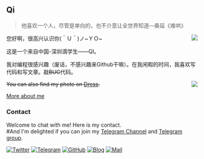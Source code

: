 ## Qi

> 他喜欢一个人，尽管是单向的，也不介意让全世界知道—桑延《难哄》

<a href="#">
  <img align="right" src="https://github-readme-stats.vercel.app/api?username=AyagawaSeirin&show_icons=true&hide_border=false&icon_color=ffb90f&title_color=586069&count_private=true&include_all_commits=true">
</a>

您好啊，很高兴认识你(＾Ｕ＾)ノ~ＹＯ~

这是一个来自中国-深圳滴学生——QI。


我对编程很感兴趣（废话，不感兴趣来Github干嘛）。在我闲暇的时间，我喜欢写代码和写文章。敲~~BUG~~代码。

<a href="#">
  <img align="right" src="https://github-readme-stats.vercel.app/api/top-langs/?username=AyagawaSeirin&layout=compact">
</a>

~~You can also find my photo on [Dress](https://github.com/komeiji-satori/Dress/tree/master/AyagawaSeirin(PPLin)).~~

[More about me]()

### Contact
Welcome to chat with me! Here is my contact.<br>
#And I'm delighted if you can join my [Telegram Channel](https://t.me/rinrinmoe) and [Telegram group](https://t.me/seirinmoe).

[![Twitter](https://img.shields.io/badge/dynamic/json?color=1DA1F2&label=Twitter&logo=twitter&query=%24.data.totalSubs&url=https%3A%2F%2Fapi.spencerwoo.com%2Fsubstats%2F%3Fsource%3Dtwitter%26queryKey%3DAyagawaSeirin&style=for-the-badge)](https://twitter.com/AyagawaSeirin)
[![Telegram](https://img.shields.io/badge/Telegram-@AyagawaSeirin-00BFFF?logo=telegram&logoColor=white&style=for-the-badge)](https://t.me/AyagawaSeirin)
[![GitHub](https://img.shields.io/badge/dynamic/json?logo=github&label=GitHub&color=181717&style=for-the-badge&query=$.data.totalSubs&url=https%3a%2f%2fapi.spencerwoo.com%2fsubstats%2f%3fsource%3dgithub%26queryKey%3dAyagawaSeirin)](https://github.com/Qi-2007)
[![Blog](https://img.shields.io/badge/dynamic/json?logo=hexo&color=0E83CD&label=Blog&query=$.data.totalSubs&style=for-the-badge&url=https%3a%2f%2fapi.spencerwoo.com%2fsubstats%2f%3fsource%3dfeedly%26queryKey%3dhttps%3a%2f%2fowomoe.net%2ffeed%2findex.xml%26source%3dinoreader%26queryKey%3dhttps%3a%2f%2fblog.ichr.me%2fatom.xml)](https://blog.445533.xyz/)
[![Mail](https://img.shields.io/badge/-AyagawaSeirin@outlook.com-911318?logo=Mail.RU&logoColor=white&style=for-the-badge)](mailto:1435990998@qq.com)
